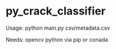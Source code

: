 # py_crack_classifier

Usage: python main.py csv/metadata.csv

Needs: 
opencv python via pip or conada

